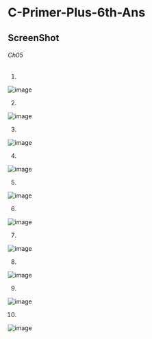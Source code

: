 # C-Primer-Plus-6th-Ans

## **ScreenShot**


###### Ch05

1.
![image](https://user-images.githubusercontent.com/65354319/120786768-32d12900-c561-11eb-8a9e-351a8057aa04.png)

2.
![image](https://user-images.githubusercontent.com/65354319/120811914-17751680-c57f-11eb-8e36-44275ce11733.png)

3.
![image](https://user-images.githubusercontent.com/65354319/120814573-9a976c00-c581-11eb-82b8-efcfa2f8e430.png)

4.
![image](https://user-images.githubusercontent.com/65354319/120817116-ffec5c80-c583-11eb-9012-757b1d211e0b.png)

5.
![image](https://user-images.githubusercontent.com/65354319/120832260-06360500-c593-11eb-9ab2-085d8ca300e7.png)

6.
![image](https://user-images.githubusercontent.com/65354319/120834224-51511780-c595-11eb-9f15-e44faaaff49f.png)

7.
![image](https://user-images.githubusercontent.com/65354319/120838210-24533380-c59a-11eb-8e3b-0616f54b89e6.png)

8.
![image](https://user-images.githubusercontent.com/65354319/120840715-28cd1b80-c59d-11eb-969f-514d60d3668c.png)

9.
![image](https://user-images.githubusercontent.com/65354319/120841350-fa9c0b80-c59d-11eb-8f5a-b7f450a5281a.png)

10.
![image](https://user-images.githubusercontent.com/65354319/120843617-e86f9c80-c5a0-11eb-92b7-0f18d84c57bf.png)






